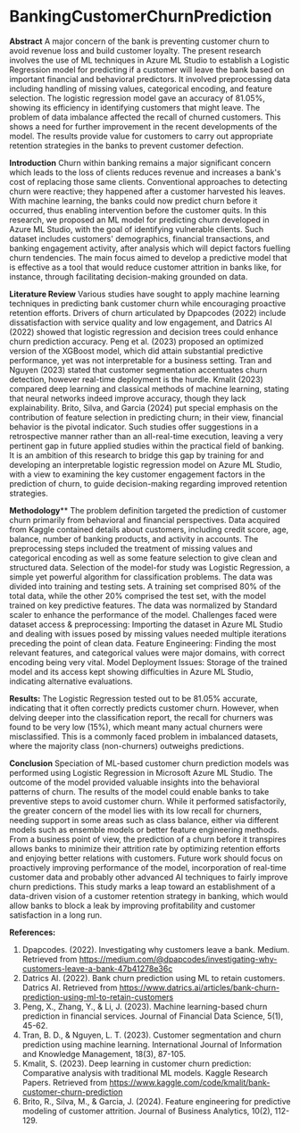 # BankingCustomerChurnPrediction
**Abstract**
A major concern of the bank is preventing customer churn to avoid revenue loss and build customer loyalty. The present research involves the use of ML techniques in Azure ML Studio to establish a Logistic Regression model for predicting if a customer will leave the bank based on important financial and behavioral predictors. It involved preprocessing data including handling of missing values, categorical encoding, and feature selection. The logistic regression model gave an accuracy of 81.05%, showing its efficiency in identifying customers that might leave. The problem of data imbalance affected the recall of churned customers. This shows a need for further improvement in the recent developments of the model. The results provide value for customers to carry out appropriate retention strategies in the banks to prevent customer defection.

**Introduction**
Churn within banking remains a major significant concern which leads to the loss of clients reduces revenue and increases a bank's cost of replacing those same clients. Conventional approaches to detecting churn were reactive; they happened after a customer harvested his leaves. With machine learning, the banks could now predict churn before it occurred, thus enabling intervention before the customer quits. In this research, we proposed an ML model for predicting churn developed in Azure ML Studio, with the goal of identifying vulnerable clients. Such dataset includes customers' demographics, financial transactions, and banking engagement activity, after analysis which will depict factors fuelling churn tendencies. The main focus aimed to develop a predictive model that is effective as a tool that would reduce customer attrition in banks like, for instance, through facilitating decision-making grounded on data. 

**Literature Review**
Various studies have sought to apply machine learning techniques in predicting bank customer churn while encouraging proactive retention efforts. Drivers of churn articulated by Dpapcodes (2022) include dissatisfaction with service quality and low engagement, and Datrics AI (2022) showed that logistic regression and decision trees could enhance churn prediction accuracy. Peng et al. (2023) proposed an optimized version of the XGBoost model, which did attain substantial predictive performance, yet was not interpretable for a business setting. 
Tran and Nguyen (2023) stated that customer segmentation accentuates churn detection, however real-time deployment is the hurdle. Kmalit (2023) compared deep learning and classical methods of machine learning, stating that neural networks indeed improve accuracy, though they lack explainability. Brito, Silva, and Garcia (2024) put special emphasis on the contribution of feature selection in predicting churn; in their view, financial behavior is the pivotal indicator. Such studies offer suggestions in a retrospective manner rather than an all-real-time execution, leaving a very pertinent gap in future applied studies within the practical field of banking. It is an ambition of this research to bridge this gap by training for and developing an interpretable logistic regression model on Azure ML Studio, with a view to examining the key customer engagement factors in the prediction of churn, to guide decision-making regarding improved retention strategies.

**Methodology****
The problem definition targeted the prediction of customer churn primarily from behavioral and financial perspectives. Data acquired from Kaggle contained details about customers, including credit score, age, balance, number of banking products, and activity in accounts. The preprocessing steps included the treatment of missing values and categorical encoding as well as some feature selection to give clean and structured data. 
Selection of the model-for study was Logistic Regression, a simple yet powerful algorithm for classification problems. The data was divided into training and testing sets. A training set comprised 80% of the total data, while the other 20% comprised the test set, with the model trained on key predictive features. The data was normalized by Standard scaler to enhance the performance of the model.
Challenges faced were dataset access & preprocessing: Importing the dataset in Azure ML Studio and dealing with issues posed by missing values needed multiple iterations preceding the point of clean data. Feature Engineering: Finding the most relevant features, and categorical values were major domains, with correct encoding being very vital. Model Deployment Issues: Storage of the trained model and its access kept showing difficulties in Azure ML Studio, indicating alternative evaluations.

**Results:**
The Logistic Regression tested out to be 81.05% accurate, indicating that it often correctly predicts customer churn. However, when delving deeper into the classification report, the recall for churners was found to be very low (15%), which meant many actual churners were misclassified. This is a commonly faced problem in imbalanced datasets, where the majority class (non-churners) outweighs predictions.

**Conclusion**
Speciation of ML-based customer churn prediction models was performed using Logistic Regression in Microsoft Azure ML Studio. The outcome of the model provided valuable insights into the behavioral patterns of churn. The results of the model could enable banks to take preventive steps to avoid customer churn. While it performed satisfactorily, the greater concern of the model lies with its low recall for churners, needing support in some areas such as class balance, either via different models such as ensemble models or better feature engineering methods.
From a business point of view, the prediction of a churn before it transpires allows banks to minimize their attrition rate by optimizing retention efforts and enjoying better relations with customers. Future work should focus on proactively improving performance of the model, incorporation of real-time customer data and probably other advanced AI techniques to fairly improve churn predictions. This study marks a leap toward an establishment of a data-driven vision of a customer retention strategy in banking, which would allow banks to block a leak by improving profitability and customer satisfaction in a long run.

**References:**
1. Dpapcodes. (2022). Investigating why customers leave a bank. Medium. Retrieved from https://medium.com/@dpapcodes/investigating-why-customers-leave-a-bank-47b41278e36c
2. Datrics AI. (2022). Bank churn prediction using ML to retain customers. Datrics AI. Retrieved from https://www.datrics.ai/articles/bank-churn-prediction-using-ml-to-retain-customers
3. Peng, X., Zhang, Y., & Li, J. (2023). Machine learning-based churn prediction in financial services. Journal of Financial Data Science, 5(1), 45-62.
4. Tran, B. D., & Nguyen, L. T. (2023). Customer segmentation and churn prediction using machine learning. International Journal of Information and Knowledge Management, 18(3), 87-105.
5. Kmalit, S. (2023). Deep learning in customer churn prediction: Comparative analysis with traditional ML models. Kaggle Research Papers. Retrieved from https://www.kaggle.com/code/kmalit/bank-customer-churn-prediction
6. Brito, R., Silva, M., & Garcia, J. (2024). Feature engineering for predictive modeling of customer attrition. Journal of Business Analytics, 10(2), 112-129.

